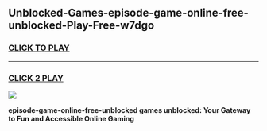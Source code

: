
## Unblocked-Games-episode-game-online-free-unblocked-Play-Free-w7dgo
<h3>
<a href="https://premium76.site?title=episode-game-online-free-unblocked&ref=18A1">CLICK TO PLAY</a></h3>
<hr>

<h3>
<a href="https://premium76.site?title=episode-game-online-free-unblocked&ref=18A1">CLICK 2 PLAY</a>
  
</h3>

<a href="https://premium76.site?title=episode-game-online-free-unblocked&ref=18A1"><img src="https://clearcache.store/games.png"></a>


**episode-game-online-free-unblocked games unblocked: Your Gateway to Fun and Accessible Online Gaming**
